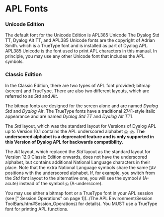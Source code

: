 # APL Fonts

### Unicode Edition

The default font for the Unicode Edition is APL385 Unicode The Dyalog Std TT, Dyalog Alt TT, and APL385 Unicode fonts are the copyright of Adrian Smith.  which is a TrueType font and is installed as part of Dyalog APL. APL385 Unicode is the font used to print APL characters in this manual. In principle, you may use any other Unicode font that includes the APL symbols.

### Classic Edition

In the Classic Edition, there are two types of APL font provided; bitmap (screen) and TrueType. There are also two different layouts, which are referred to as *Std* and *Alt*.

The bitmap fonts are designed for the screen alone and are named *Dyalog Std* and *Dyalog Alt*. The TrueType fonts have a traditional 2741-style italic appearance and are named *Dyalog Std TT* and *Dyalog Alt TT*1.

The *Std* layout, which was the standard layout for Versions of Dyalog APL up to Version 10.1 contains the APL underscored alphabet `Ⓐ-Ⓩ`. **The underscored alphabet is a deprecated feature and is only supported in this Version of Dyalog APL for backwards compatibility.**

The *Alt* layout, which replaced the *Std* layout as the standard layout for Version 12.0 Classic Edition onwards, does not have the underscored alphabet, but contains additional National Language characters in their place. Note that the extra National Language symbols share the same `⎕AV` positions with the underscored alphabet. If, for example, you switch from the *Std* font layout to the alternative one, you will see the symbol `Á` (A-acute) instead of the symbol `Ⓐ` (A-underscore).

You may use either a bitmap font or a TrueType font in your APL session (see [" Session Operations" on page 1](../The APL Environment/Session ToolBars.htm#Session_Operations) for details). You MUST use a TrueType font for printing APL functions.

